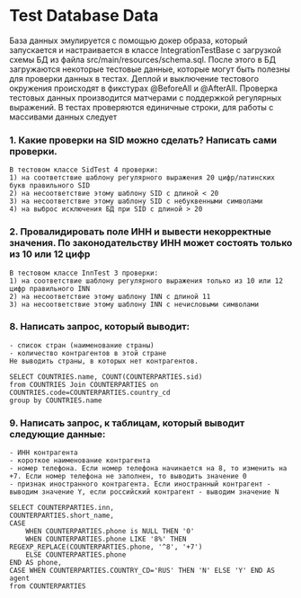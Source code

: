 # Test Database Data

База данных эмулируется с помощью докер образа, который запускается
и настраивается в классe IntegrationTestBase c загрузкой схемы БД из файла
src/main/resources/schema.sql. После этого в БД загружаются некоторые тестовые данные,
которые могут быть полезны для проверки данных в тестах. Деплой и выключение тестового
окружения происходят в фикстурах @BeforeAll и @AfterAll.
Проверка тестовых данных производится матчерами с поддержкой регулярных выражений.
В тестах проверяются единичные строки, для работы с массивами данных следует 

### 1. Какие проверки на SID можно сделать? Написать сами проверки.
    В тестовом классe SidTest 4 проверки:
    1) на соответствие шаблону регулярного выражения 20 цифр/латинских букв правильного SID
    2) на несоответствие этому шаблону SID с длиной < 20
    3) на несоответствие этому шаблону SID с небуквенными символами 
    4) на выброс исключения БД при SID с длиной > 20

### 2. Провалидировать поле ИНН и вывести некорректные значения. По законодательству ИНН может состоять только из 10 или 12 цифр

    В тестовом классе InnTest 3 проверки:
    1) на соответствие шаблону регулярного выражения только из 10 или 12 цифр правильного INN
    2) на несоответствие этому шаблону INN с длиной 11
    3) на несоответствие этому шаблону INN с нечисловыми символами

### 8. Написать запрос, который выводит:
	- список стран (наименование страны)
	- количество контрагентов в этой стране
	Не выводить страны, в которых нет контрагентов.
```
SELECT COUNTRIES.name, COUNT(COUNTERPARTIES.sid)
from COUNTRIES Join COUNTERPARTIES on COUNTRIES.code=COUNTERPARTIES.country_cd
group by COUNTRIES.name
```

### 9. Написать запрос, к таблицам, который выводит следующие данные:
	- ИНН контрагента
	- короткое наименование контрагента
	- номер телефона. Если номер телефона начинается на 8, то изменить на +7. Если номер телефона не заполнен, то выводить значение 0
	- признак иностранного контрагента. Если иностранный контрагент - выводим значение Y, если российский контрагент - выводим значение N

```
SELECT COUNTERPARTIES.inn,
COUNTERPARTIES.short_name,
CASE
    WHEN COUNTERPARTIES.phone is NULL THEN '0'
    WHEN COUNTERPARTIES.phone LIKE '8%' THEN REGEXP_REPLACE(COUNTERPARTIES.phone, '^8', '+7')
    ELSE COUNTERPARTIES.phone
END AS phone,
CASE WHEN COUNTERPARTIES.COUNTRY_CD='RUS' THEN 'N' ELSE 'Y' END AS agent
from COUNTERPARTIES
```
